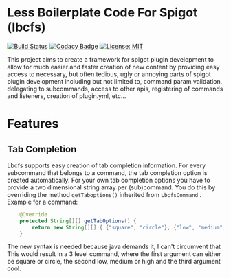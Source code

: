 # Less Boilerplate Code For Spigot (lbcfs)
[![Build Status](https://travis-ci.com/SeineEloquenz/lbcfs.svg?branch=master)](https://travis-ci.com/SeineEloquenz/lbcfs)
[![Codacy Badge](https://api.codacy.com/project/badge/Grade/85c77b4180894c749fe2ad2c1d2965b2)](https://www.codacy.com/app/alexander-linder/lbcfs?utm_source=github.com&amp;utm_medium=referral&amp;utm_content=SeineEloquenz/lbcfs&amp;utm_campaign=Badge_Grade)
[![License: MIT](https://img.shields.io/badge/License-MIT-yellow.svg)](https://opensource.org/licenses/MIT)

This project aims to create a framework for spigot plugin development to allow for much easier and faster
creation of new content by providing easy access to necessary, but often tedious, ugly or annoying parts of spigot
plugin development including but not limited to, command param validation, delegating to subcommands, access to other apis, registering of commands and listeners, creation of plugin.yml, etc...

# Features

## Tab Completion
Lbcfs supports easy creation of tab completion information. For every subcommand that belongs to a command, the tab
completion option is created automatically. For your own tab completion options you have to provide a two dimensional 
string array per (sub)command. You do this by overriding the method `getTaboptions()` inherited from `LbcfsCommand` .
Example for a command:
```java
    @Override
    protected String[][] getTabOptions() {
        return new String[][] { {"square", "circle"}, {"low", "medium", "high"}, {"cool"}};
    }
```
The new syntax is needed because java demands it, I can't circumvent that
This would result in a 3 level command, where the first argument can either be square or circle, the second low, medium
or high and the third argument cool.
